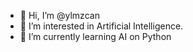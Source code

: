 - 👋 Hi, I’m @ylmzcan
- 👀 I’m interested in Artificial Intelligence.
- 🌱 I’m currently learning AI on Python


<!---
ylmzcan/ylmzcan is a ✨ special ✨ repository because its `README.md` (this file) appears on your GitHub profile.
You can click the Preview link to take a look at your changes.
--->
